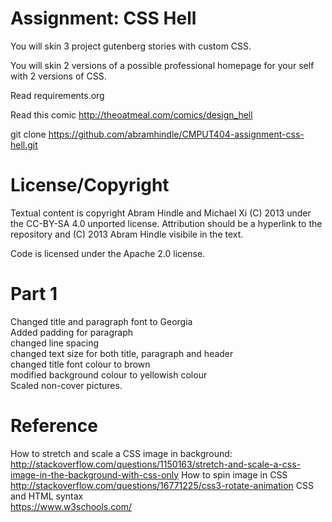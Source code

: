Assignment: CSS Hell
====================

You will skin 3 project gutenberg stories with custom CSS.

You will skin 2 versions of a possible professional homepage for your
self with 2 versions of CSS.

Read requirements.org

Read this comic http://theoatmeal.com/comics/design_hell

git clone https://github.com/abramhindle/CMPUT404-assignment-css-hell.git

License/Copyright
=================

Textual content is copyright Abram Hindle and Michael Xi (C) 2013 under the CC-BY-SA
4.0 unported license. Attribution should be a hyperlink to the
repository and (C) 2013 Abram Hindle visibile in the text.

Code is licensed under the Apache 2.0 license.

Part 1
======
Changed title and paragraph font to Georgia   
Added padding for paragraph   
changed line spacing   
changed text size for both title, paragraph and header  
changed title font colour to brown  
modified background colour to yellowish colour  
Scaled non-cover pictures.

Reference
=========
How to stretch and scale a CSS image in background:   
http://stackoverflow.com/questions/1150163/stretch-and-scale-a-css-image-in-the-background-with-css-only
How to spin image in CSS   
http://stackoverflow.com/questions/16771225/css3-rotate-animation
CSS and HTML syntax  
https://www.w3schools.com/